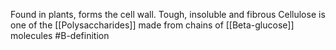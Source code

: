 Found in plants, forms the cell wall. Tough, insoluble and fibrous
Cellulose is one of the [[Polysaccharides]] made from chains of [[Beta-glucose]] molecules
#B-definition 